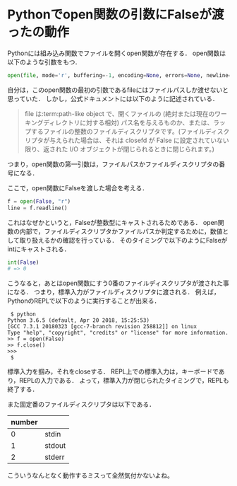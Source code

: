 # Pythonでopen関数の引数にFalseが渡ったの動作

Pythonには組み込み関数でファイルを開くopen関数が存在する．
open関数は以下のような引数をもつ．

```python
open(file, mode='r', buffering=-1, encoding=None, errors=None, newline=None, closefd=True, opener=None)
```

自分は，このopen関数の最初の引数であるfileにはファイルパスしか渡せないと思っていた．
しかし，公式ドキュメントには以下のように記述されている．
>file は:term:path-like object で、開くファイルの (絶対または現在のワーキングディレクトリに対する相対) パス名を与えるものか、または、ラップするファイルの整数のファイルディスクリプタです。(ファイルディスクリプタが与えられた場合は、それは closefd が False に設定されていない限り、返された I/O オブジェクトが閉じられるときに閉じられます。)

つまり，open関数の第一引数は，ファイルパスかファイルディスクリプタの番号になる．

ここで，open関数にFalseを渡した場合を考える．
```python
f = open(False, "r")
line = f.readline()
```

これはなぜかというと，Falseが整数型にキャストされるためである．
open関数の内部で，ファイルディスクリプタかファイルパスか判定するために，数値として取り扱えるかの確認を行っている．
そのタイミングで以下のようにFalseがintにキャストされる．

```python
int(False)
# => 0
```
こうなると，あとはopen関数にすう0番のファイルディスクリプタが渡された事になる．
つまり，標準入力がファイルディスクリプタに渡される．
例えば，PythonのREPLで以下のように実行することが出来る．
```consle
 $ python
Python 3.6.5 (default, Apr 20 2018, 15:25:53) 
[GCC 7.3.1 20180323 [gcc-7-branch revision 258812]] on linux
Type "help", "copyright", "credits" or "license" for more information.
>> f = open(False)
>> f.close()
>>> 
 $ 

```

標準入力を掴み，それをcloseする．
REPL上での標準入力は，キーボードであり，REPLの入力である．
よって，標準入力が閉じられたタイミングで，REPLも終了する．

また固定番のファイルディスクリプタは以下である．

| number |        |
|--------|--------|
|      0 | stdin  |
|      1 | stdout |
|      2 | stderr |


こういうなんとなく動作するミスって全然気付かないよね。
